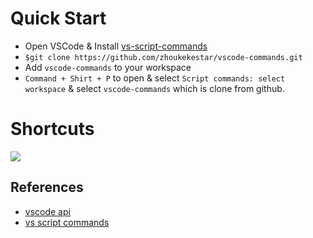 # Quick Start
* Open VSCode & Install [vs-script-commands](https://github.com/mkloubert/vs-script-commands)
* `$git clone https://github.com/zhoukekestar/vscode-commands.git`
* Add `vscode-commands` to your workspace
* `Command + Shirt + P` to open & select `Script commands: select workspace` & select `vscode-commands` which is clone from github.

# Shortcuts

![](https://img.alicdn.com/tfs/TB1pSr0iGmWBuNjy1XaXXXCbXXa-1600-452.png)

## References
* [vscode api](https://code.visualstudio.com/Docs/extensionAPI/vscode-api)
* [vs script commands](https://github.com/mkloubert/vs-script-commands)